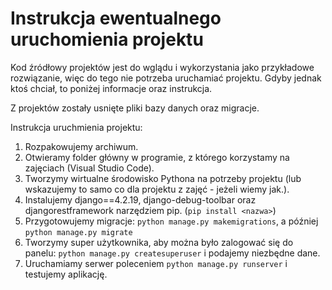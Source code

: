 # Instrukcja ewentualnego uruchomienia projektu

Kod źródłowy projektów jest do wglądu i wykorzystania jako przykładowe rozwiązanie, więc do tego nie potrzeba uruchamiać projektu.
Gdyby jednak ktoś chciał, to poniżej informacje oraz instrukcja.

Z projektów zostały usnięte pliki bazy danych oraz migracje.

Instrukcja uruchmienia projektu:

1. Rozpakowujemy archiwum.
2. Otwieramy folder główny w programie, z którego korzystamy na zajęciach (Visual Studio Code).
3. Tworzymy wirtualne środowisko Pythona na potrzeby projektu (lub wskazujemy to samo co dla projektu z zajęć - jeżeli wiemy jak.).
4. Instalujemy django==4.2.19, django-debug-toolbar oraz djangorestframework narzędziem pip. (`pip install <nazwa>`)
5. Przygotowujemy migracje: `python manage.py makemigrations`, a później `python manage.py migrate`
6. Tworzymy super użytkownika, aby można było zalogować się do panelu: `python manage.py createsuperuser` i podajemy niezbędne dane.
7. Uruchamiamy serwer poleceniem `python manage.py runserver` i testujemy aplikację.
